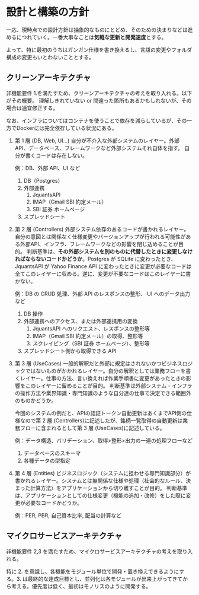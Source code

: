 # 設計と構築の方針

一応、現時点での設計方針は抽象的なものにとどめ、そのための決まりなどは進めるにつれていく。一番大事なことは**気軽な更新と開発速度**とする。

よって、特に最初のうちはガンガン仕様を書き換えるし、言語の変更やフォルダ構成の変更もいとわないこととする。

## クリーンアーキテクチャ

非機能要件 1.を満たすため、クリーンアーキテクチャの考えを取り入れる。以下がその概要。
理解しきれていない or 間違った箇所もあるかもしれないが、その場合は適宜修正する。

なお、インフラについてはコンテナを使うことで依存を減らしているが、その一方でDockerには完全依存している状況にある。

1.  第 1 層 (DB, Web, UI...)
    自分が不介入な外部システムのレイヤー。外部 API、データベース、フレームワークなど外部システムそれ自体を指す。
    自分が書くコードは存在しない。

    例：DB、外部 API、UI など

    1. DB（Postgres）
    2. 外部連携
        1. JquantsAPI
        2. IMAP（Gmail SBI 約定メール）
        3. SBI 証券 ホームページ
    3. スプレッドシート

2.  第 2 層 (Controllers)
    外部システム依存のあるコードが書かれるレイヤー。自分の意図とは関係なく仕様変更やバージョンアップが行われる可能性がある外部API、インフラ、フレームワークなどの影響を閉じ込めることが目的。
    判断基準は、**その外部システムを別のものに代替したときに変更しなければならないコードかどうか**。Postgres が SQLite に変わったとき、JquantsAPI が Yahoo Finance API に変わったときに変更が必要なコードは全てこのレイヤーに収める。逆に、変更が不要なコードはこのレイヤーに書かない。

    例：DB の CRUD 処理、外部 API のレスポンスの整形、 UI へのデータ出力など

    1. DB 操作
    2. 外部連携へのアクセス、または外部連携用の変換
        1. JquantsAPI へのリクエスト、レスポンスの整形等
        2. IMAP（Gmail SBI 約定メール）の取得、整形等
        3. スクレイピング（SBI 証券 ホームページ）、整形等
    3. スプレッドシート側から取得できる API

3.  第 3 層 (UseCases)
    一般的解釈だと外部に規定はされないかつビジネスロジックではないものがかかれるレイヤー。自分の解釈としては業務フローを書くレイヤー。仕事の方法、言い換えれば作業手順書に変更があったときの影響をこのレイヤーに留めることが目的。
    判断基準は外部システム・インフラの操作方法や業界知識・専門知識のような自分達の仕事で決定できる範囲外のものかどうか。

    今回のシステムの例だと、APIの認証トークン自動更新はあくまでAPI側の仕様なので第 2 層 (Controllers)に記述したが、銘柄一覧取得の自動更新は業務フローに含まれるとして第 3 層 (UseCases)に記述している。

    例：データ構造、バリデーション、取得>整形>出力の一連の処理フローなど

    1. データベースのスキーマ
    2. 各種データの型指定

4.  第 4 層 (Entities)
    ビジネスロジック（システムに担わせる専門知識部分）が書かれるレイヤー。システムとは無関係な仕様や処理（社会的なルール、決まった計算方法）をアプリケーションから切り離すことが目的。
    判断基準は、アプリケーションとしての仕様変更（機能の追加・改修）をした際に変更が必要なコードかどうか。

    例：PER, PBR, 自己資本比率, 配当の計算など

## マイクロサービスアーキテクチャ

非機能要件 2,3 を満たすため、マイクロサービスアーキテクチャの考えを取り入れる。

特に 2. を意識し、各機能をモジュール単位で開発・置き換えできるようにする。3. は最終的な達成目標とし、並列化は各モジュールが出来上がってきてから考える。優先度は低く、最初はモノリスのように開発する。
